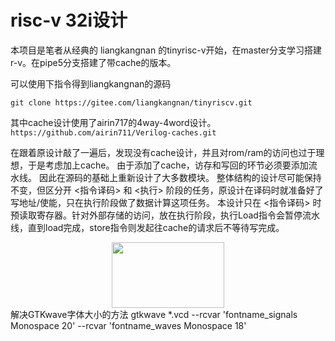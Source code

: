 risc-v 32i设计
============================================================
本项目是笔者从经典的 liangkangnan 的tinyrisc-v开始，在master分支学习搭建r-v。在pipe5分支搭建了带cache的版本。

可以使用下指令得到liangkangnan的源码

`git clone https://gitee.com/liangkangnan/tinyriscv.git`

其中cache设计使用了airin717的4way-4word设计。
`https://github.com/airin711/Verilog-caches.git`

在跟着原设计敲了一遍后，发现没有cache设计，并且对rom/ram的访问也过于理想，于是考虑加上cache。
由于添加了cache，访存和写回的环节必须要添加流水线。
因此在源码的基础上重新设计了大多数模块。
整体结构的设计尽可能保持不变，但区分开 <指令译码> 和 <执行> 阶段的任务，原设计在译码时就准备好了写地址/使能，只在执行阶段做了数据计算这项任务。
本设计只在 <指令译码> 时预读取寄存器。针对外部存储的访问，放在执行阶段，执行Load指令会暂停流水线，直到load完成，store指令则发起往cache的请求后不等待写完成。

<div align=center>
<img src="https://github.com/ltcxynu/risc_32i/pic/rv32i.png" width="180" height="105">

</div>
解决GTKwave字体大小的方法
gtkwave *.vcd --rcvar 'fontname_signals Monospace 20' --rcvar 'fontname_waves Monospace 18'